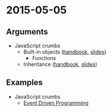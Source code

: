# 2015-05-05

## Arguments

* JavaScript crumbs
  - Built-in objects ([handbook](https://github.com/cvdlab/javascript-crumbs/blob/master/chapters/built-in/Readme.md), [slides](https://github.com/cvdlab/javascript-crumbs-slides/master/chapters/built-ins/Readme.md))
    - Functions
  - Inheritance ([handbook](https://github.com/cvdlab/javascript-crumbs/blob/master/chapters/inheritance/Readme.md), [slides](https://github.com/cvdlab/javascript-crumbs-slides/master/chapters/inheritance/Readme.md))

## Examples

* JavaScript crumbs
  - [Event Driven Programming](example.js)
